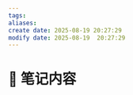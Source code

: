 ```yaml
---
tags: 
aliases: 
create date: 2025-08-19 20:27:29
modify date: 2025-08-19  20:27:29
---
```

# 📝 笔记内容